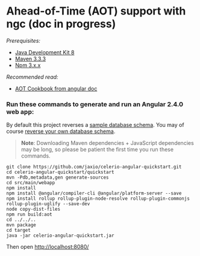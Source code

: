# Ahead-of-Time (AOT) support with ngc (doc in progress)

*Prerequisites:* 

* [Java Development Kit 8](http://www.oracle.com/technetwork/java/javase/downloads/index.html)
* [Maven 3.3.3](https://maven.apache.org/download.cgi) 
* [Npm 3.x.x](https://nodejs.org/en/)

*Recommended read:*

* [AOT Cookbook from angular doc](https://angular.io/docs/ts/latest/cookbook/aot-compiler.html)

### Run these commands to generate and run an Angular 2.4.0 web app:

By default this project reverses a [sample database schema](https://github.com/jaxio/celerio-angular-quickstart/blob/master/quickstart-conf/01-create.sql).
You may of course [reverse your own database schema](#how-to-use-your-own-database).

> **Note**: Downloading Maven dependencies + JavaScript dependencies may be long, so please be patient the first time you run these commands.

    git clone https://github.com/jaxio/celerio-angular-quickstart.git
    cd celerio-angular-quickstart/quickstart
    mvn -Pdb,metadata,gen generate-sources
    cd src/main/webapp
    npm install
    npm install @angular/compiler-cli @angular/platform-server --save
    npm install rollup rollup-plugin-node-resolve rollup-plugin-commonjs rollup-plugin-uglify --save-dev
    node copy-dist-files
    npm run build:aot    
    cd ../../..
    mvn package
    cd target
    java -jar celerio-angular-quickstart.jar


Then open [http://localhost:8080/](http://localhost:8080/)

